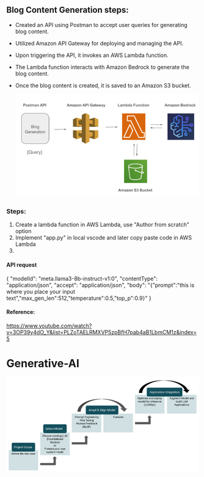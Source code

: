 

## Blog Content Generation steps:
- Created an API using Postman to accept user queries for generating blog content.
- Utilized Amazon API Gateway for deploying and managing the API.
- Upon triggering the API, it invokes an AWS Lambda function.
- The Lambda function interacts with Amazon Bedrock to generate the blog content.
- Once the blog content is created, it is saved to an Amazon S3 bucket.

  ![Alt text](https://github.com/robinyUArizona/Generative-AI/blob/main/Blog%20Generation%20LLM%20Amazon%20Bedrock/Blog%20Content%20Generation.png)

### Steps:
  1. Create a lambda function in AWS Lambda, use "Author from scratch" option
  2. Implement "app.py" in local vscode and later copy paste code in AWS Lambda
  3. 

#### API request
{
 "modelId": "meta.llama3-8b-instruct-v1:0",
 "contentType": "application/json",
 "accept": "application/json",
 "body": "{\"prompt\":\"this is where you place your input text\",\"max_gen_len\":512,\"temperature\":0.5,\"top_p\":0.9}"
}
#### Reference: 
  https://www.youtube.com/watch?v=3OP39y4dO_Y&list=PLZoTAELRMXVP5zpBfH7pab4aB1LbmCM1z&index=5


# Generative-AI
![Alt text](https://github.com/robinyUArizona/Generative-AI/blob/main/Generative%20AI%20Lifecycle.png)